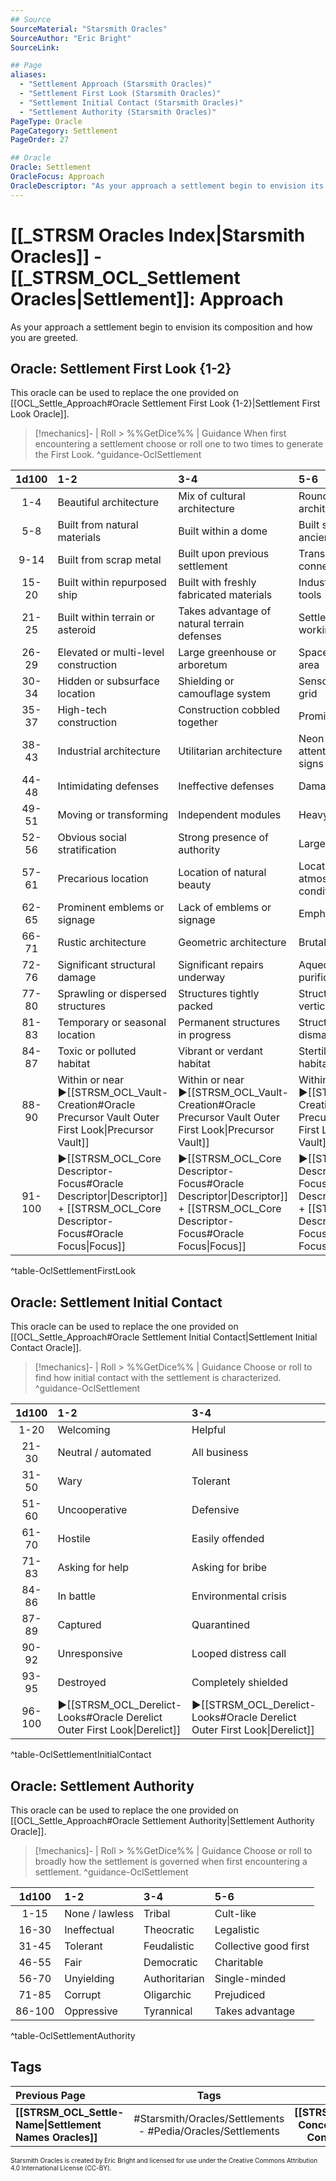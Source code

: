 ```yaml
---
## Source
SourceMaterial: "Starsmith Oracles"
SourceAuthor: "Eric Bright"
SourceLink: 

## Page
aliases:
  - "Settlement Approach (Starsmith Oracles)"
  - "Settlement First Look (Starsmith Oracles)"
  - "Settlement Initial Contact (Starsmith Oracles)"
  - "Settlement Authority (Starsmith Oracles)"
PageType: Oracle
PageCategory: Settlement
PageOrder: 27

## Oracle
Oracle: Settlement
OracleFocus: Approach
OracleDescriptor: "As your approach a settlement begin to envision its composition and how you are greeted."
---
```

# [[_STRSM Oracles Index|Starsmith Oracles]] - [[_STRSM_OCL_Settlement Oracles|Settlement]]: Approach
As your approach a settlement begin to envision its composition and how you are greeted.

## Oracle: Settlement First Look {1-2}
This oracle can be used to replace the one provided on [[OCL_Settle_Approach#Oracle Settlement First Look {1-2}|Settlement First Look Oracle]].

> [!mechanics]- | Roll > %%GetDice%% | Guidance
> When first encountering a settlement choose or roll one to two times to generate the First Look. ^guidance-OclSettlement

| 1d100 | 1-2 | 3-4 | 5-6 |
| :---: | :--- | :--- | :--- |
| 1-4 | Beautiful architecture | Mix of cultural architecture | Rounded or curved architecture |
| 5-8 | Built from natural materials | Built within a dome | Built side by side with ancient structures |
| 9-14 | Built from scrap metal | Built upon previous settlement | Transit tubes connecting areas |
| 15-20 | Built within repurposed ship | Built with freshly fabricated materials | Industrial vehicles or tools |
| 21-25 | Built within terrain or asteroid | Takes advantage of natural terrain defenses | Settlement itself is a working ship |
| 26-29 | Elevated or multi-level construction | Large greenhouse or arboretum | Spaceport or docking area |
| 30-34 | Hidden or subsurface location | Shielding or camouflage system | Sensor or detection grid |
| 35-37 | High-tech construction | Construction cobbled together | Prominent power plant |
| 38-43 | Industrial architecture | Utilitarian architecture | Neon lights and attention grabbing signs |
| 44-48 | Intimidating defenses | Ineffective defenses | Damaged defenses |
| 49-51 | Moving or transforming | Independent modules | Heavy vehicle traffic |
| 52-56 | Obvious social stratification | Strong presence of authority | Large, shared spaces |
| 57-61 | Precarious location | Location of natural beauty | Location with unusual atmospheric conditions |
| 62-65 | Prominent emblems or signage | Lack of emblems or signage | Emphasis on the arts |
| 66-71 | Rustic architecture | Geometric architecture | Brutalist architecture |
| 72-76 | Significant structural damage | Significant repairs underway | Aqueduct or water purification plant |
| 77-80 | Sprawling or dispersed structures | Structures tightly packed | Structures stacked vertically |
| 81-83 | Temporary or seasonal location | Permanent structures in progress | Structures being dismantled |
| 84-87 | Toxic or polluted habitat | Vibrant or verdant habitat | Stertile or pristine habitat |
| 88-90 | Within or near ▶[[STRSM_OCL_Vault-Creation#Oracle Precursor Vault Outer First Look\|Precursor Vault]] | Within or near ▶[[STRSM_OCL_Vault-Creation#Oracle Precursor Vault Outer First Look\|Precursor Vault]] | Within or near ▶[[STRSM_OCL_Vault-Creation#Oracle Precursor Vault Outer First Look\|Precursor Vault]] |
| 91-100 | ▶[[STRSM_OCL_Core Descriptor-Focus#Oracle Descriptor\|Descriptor]] + [[STRSM_OCL_Core Descriptor-Focus#Oracle Focus\|Focus]] | ▶[[STRSM_OCL_Core Descriptor-Focus#Oracle Descriptor\|Descriptor]] + [[STRSM_OCL_Core Descriptor-Focus#Oracle Focus\|Focus]] | ▶[[STRSM_OCL_Core Descriptor-Focus#Oracle Descriptor\|Descriptor]] + [[STRSM_OCL_Core Descriptor-Focus#Oracle Focus\|Focus]] |
^table-OclSettlementFirstLook

## Oracle: Settlement Initial Contact
This oracle can be used to replace the one provided on [[OCL_Settle_Approach#Oracle Settlement Initial Contact|Settlement Initial Contact Oracle]].

> [!mechanics]- | Roll > %%GetDice%% | Guidance
> Choose or roll to find how initial contact with the settlement is characterized. ^guidance-OclSettlement

| 1d100 | 1-2 | 3-4 | 5-6 |
| :---: | :--- | :--- | :--- |
| 1-20 | Welcoming | Helpful | Informative |
| 21-30 | Neutral / automated | All business | Apathetic |
| 31-50 | Wary | Tolerant | Settlement first |
| 51-60 | Uncooperative | Defensive | Stubborn contrarian |
| 61-70 | Hostile | Easily offended | Arrogant jerk |
| 71-83 | Asking for help | Asking for bribe | Bureaucratic protocols |
| 84-86 | In battle | Environmental crisis | Social upheaval |
| 87-89 | Captured | Quarantined | Cultural observance |
| 90-92 | Unresponsive | Looped distress call | Communications down |
| 93-95 | Destroyed | Completely shielded | Attacks on sight |
| 96-100 | ▶[[STRSM_OCL_Derelict-Looks#Oracle Derelict Outer First Look\|Derelict]] | ▶[[STRSM_OCL_Derelict-Looks#Oracle Derelict Outer First Look\|Derelict]] | ▶[[STRSM_OCL_Derelict-Looks#Oracle Derelict Outer First Look\|Derelict]] |
^table-OclSettlementInitialContact

## Oracle: Settlement Authority
This oracle can be used to replace the one provided on [[OCL_Settle_Approach#Oracle Settlement Authority|Settlement Authority Oracle]].

> [!mechanics]- | Roll > %%GetDice%% | Guidance
> Choose or roll to broadly how the settlement is governed when first encountering a settlement. ^guidance-OclSettlement

| 1d100 | 1-2 | 3-4 | 5-6 |
| :---: | :--- | :--- | :--- |
| 1-15 | None / lawless | Tribal | Cult-like |
| 16-30 | Ineffectual | Theocratic | Legalistic |
| 31-45 | Tolerant | Feudalistic | Collective good first |
| 46-55 | Fair | Democratic | Charitable |
| 56-70 | Unyielding | Authoritarian | Single-minded |
| 71-85 | Corrupt | Oligarchic | Prejudiced |
| 86-100 | Oppressive | Tyrannical | Takes advantage |
^table-OclSettlementAuthority

## Tags
| Previous Page | Tags | Next Page | 
| :--- | :---: | ---: |
| **[[STRSM_OCL_Settle-Name\|Settlement Names Oracles]]** | #Starsmith/Oracles/Settlements - #Pedia/Oracles/Settlements | **[[STRSM_OCL_Settle-Concerns\|Settlement Concerns Oracles]]** |

<font size=-2>Starsmith Oracles is created by Eric Bright and licensed for use under the Creative Commons Attribution 4.0 International License (CC-BY).</font>